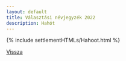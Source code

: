```yaml
---
layout: default
title: Választási névjegyzék 2022
description: Hahót
---
```


{% include settlementHTMLs/Hahoot.html %}

[Vissza](./)
